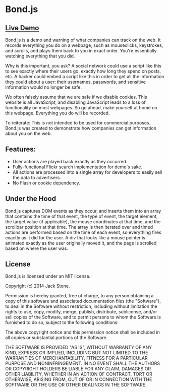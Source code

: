 # Bond.js

## [Live Demo](http://jackstonedev.com/portfolio/bond/ "Bond")

Bond.js is a demo and warning of what companies can track on the web. It records everything you do on a webpage, such as mouseclicks, keystrokes, and scrolls, and plays them back to you in exact order. You're essentially watching everything that you did. 

Why is this important, you ask? A social network could use a script like this to see exactly where their users go, exactly how long they spend on posts, etc. A hacker could embed a script like this in order to get all the information they could about a user: their usernames, passwords, and sensitive information would no longer be safe. 

We often falsely assume that we are safe if we disable cookies. This website is all JavaScript, and disabling JavaScript leads to a loss of functionality on most webpages. So go ahead, make yourself at home on this webpage. Everything you do will be recorded.

To reiterate: This is not intended to be used for commercial purposes.  Bond.js was created to demonstrate how companies can get information about you on the web.

## Features:

- User actions are played back exactly as they occurred.
- Fully-functional Flickr search implementation for demo's sake.
- All actions are processed into a single array for developers to easily sell the data to advertisers.
- No Flash or cookie dependency.

## Under the Hood

Bond.js captures DOM events as they occur, and inserts them into an array that contains the time of that event, the type of event, the target element, the target value (if applicable), the mouse coordinates at that time, and the scrollbar position at that time.  The array is then iterated over and timed actions are performed based on the time of each event, so everything fires exactly as it did for the user.  A div that looks like a mouse pointer is animated exactly as the user originally moved it, and the page is scrolled based on where the user was.

## License

Bond.js is licensed under an MIT license.

Copyright (c) 2014 Jack Stone.

Permission is hereby granted, free of charge, to any person obtaining a copy of this software and associated documentation files (the "Software"), to deal in the Software without restriction, including without limitation the rights to use, copy, modify, merge, publish, distribute, sublicense, and/or sell copies of the Software, and to permit persons to whom the Software is furnished to do so, subject to the following conditions:

The above copyright notice and this permission notice shall be included in all copies or substantial portions of the Software.

THE SOFTWARE IS PROVIDED "AS IS", WITHOUT WARRANTY OF ANY KIND, EXPRESS OR IMPLIED, INCLUDING BUT NOT LIMITED TO THE WARRANTIES OF MERCHANTABILITY, FITNESS FOR A PARTICULAR PURPOSE AND NONINFRINGEMENT. IN NO EVENT SHALL THE AUTHORS OR COPYRIGHT HOLDERS BE LIABLE FOR ANY CLAIM, DAMAGES OR OTHER LIABILITY, WHETHER IN AN ACTION OF CONTRACT, TORT OR OTHERWISE, ARISING FROM, OUT OF OR IN CONNECTION WITH THE SOFTWARE OR THE USE OR OTHER DEALINGS IN THE SOFTWARE.
